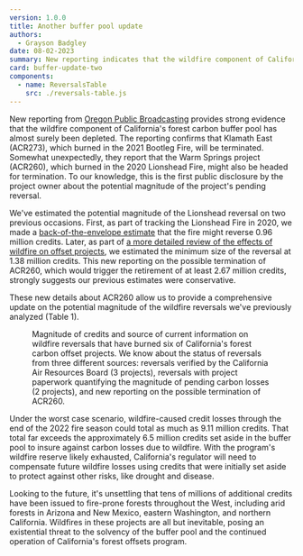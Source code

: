 ```yaml
---
version: 1.0.0
title: Another buffer pool update
authors:
  - Grayson Badgley
date: 08-02-2023
summary: New reporting indicates that the wildfire component of California's buffer pool is almost surely depleted.
card: buffer-update-two
components:
  - name: ReversalsTable
    src: ./reversals-table.js
---
```


New reporting from [Oregon Public Broadcasting](https://www.opb.org/article/2023/08/02/climate-change-carbon-offset-oregon/) provides strong evidence that the wildfire component of California's forest carbon buffer pool has almost surely been depleted. The reporting confirms that Klamath East (ACR273), which burned in the 2021 Bootleg Fire, will be terminated. Somewhat unexpectedly, they report that the Warm Springs project (ACR260), which burned in the 2020 Lionshead Fire, might also be headed for termination. To our knowledge, this is the first public disclosure by the project owner about the potential magnitude of the project's pending reversal.

We've estimated the potential magnitude of the Lionshead reversal on two previous occasions. First, as part of tracking the Lionshead Fire in 2020, we made a [back-of-the-envelope estimate](https://carbonplan.org/research/offset-project-fire) that the fire might reverse 0.96 million credits. Later, as part of [a more detailed review of the effects of wildfire on offset projects](https://doi.org/10.3389/ffgc.2022.930426), we estimated the minimum size of the reversal at 1.38 million credits. This new reporting on the possible termination of ACR260, which would trigger the retirement of at least 2.67 million credits, strongly suggests our previous estimates were conservative.

These new details about ACR260 allow us to provide a comprehensive update on the potential magnitude of the wildfire reversals we've previously analyzed (Table 1).

<Figure>
  <ReversalsTable />
  <TableCaption number={1}>
    Magnitude of credits and source of current information on wildfire reversals
    that have burned six of California's forest carbon offset projects. We know
    about the status of reversals from three different sources: reversals
    verified by the California Air Resources Board (3 projects), reversals with
    project paperwork quantifying the magnitude of pending carbon losses (2
    projects), and new reporting on the possible termination of ACR260.
  </TableCaption>
</Figure>

Under the worst case scenario, wildfire-caused credit losses through the end of the 2022 fire season could total as much as 9.11 million credits. That total far exceeds the approximately 6.5 million credits set aside in the buffer pool to insure against carbon losses due to wildfire. With the program's wildfire reserve likely exhausted, California's regulator will need to compensate future wildfire losses using credits that were initially set aside to protect against other risks, like drought and disease.

Looking to the future, it's unsettling that tens of millions of additional credits have been issued to fire-prone forests throughout the West, including arid forests in Arizona and New Mexico, eastern Washington, and northern California. Wildfires in these projects are all but inevitable, posing an existential threat to the solvency of the buffer pool and the continued operation of California's forest offsets program.
